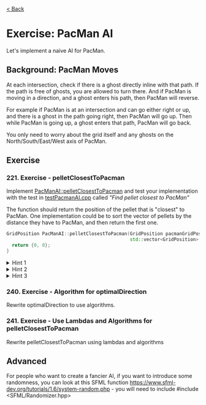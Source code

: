 [< Back](../README.md)

# Exercise: PacMan AI

Let's implement a naive AI for PacMan.

## Background: PacMan Moves

At each intersection, check if there is a ghost directly inline with that path. If the path is free of ghosts, you are
allowed to turn there. And if PacMan is moving in a direction, and a ghost enters his path, then PacMan will reverse.

For example if PacMan is at an intersection and can go either right or up, and there is a ghost in the path going right,
then PacMan will go up. Then while PacMan is going up, a ghost enters that path, PacMan will go back.

You only need to worry about the grid itself and any ghosts on the North/South/East/West axis of PacMan.

## Exercise

### 221. Exercise - pelletClosestToPacman

Implement [PacManAI::pelletClosestToPacman](../../../lib/PacManAI.cpp) and test your implementation with the test
in [testPacmanAI.cpp](../../../test/testPacmanAI.cpp) called _"Find pellet closest to PacMan"_

The function should return the position of the pellet that is "closest" to PacMan. One implementation could be to sort
the vector of pellets by the distance they have to PacMan, and then return the first one.

```cpp
GridPosition PacManAI::pelletClosestToPacman(GridPosition pacmanGridPosition,
                                             std::vector<GridPosition> & pellets) {
  return {0, 0};
}
```

<details>
   <summary>Hint 1</summary>

Use the `positionDistance` function to find the distance to PacMan.

</details>
<details>
   <summary>Hint 2</summary>

Use the [std::sort](https://en.cppreference.com/w/cpp/algorithm/sort) function to sort the vector.

</details>

</details>
<details>
   <summary>Hint 3</summary>

[std::sort](https://en.cppreference.com/w/cpp/algorithm/sort) third parameter should be a lambda taking 2 `GridPosition` as parameter,
and return true if the first parameter is closer from PacMan than the second.

</details>

### 240. Exercise - Algorithm for optimalDirection

Rewrite optimalDirection to use algorithms.

### 241. Exercise - Use Lambdas and Algorithms for pelletClosestToPacman

Rewrite pelletClosestToPacman using lambdas and algorithms

## Advanced

For people who want to create a fancier AI, if you want to introduce some randomness, you can look at this SFML function https://www.sfml-dev.org/tutorials/1.6/system-random.php - you will need to include #include <SFML/Randomizer.hpp>
